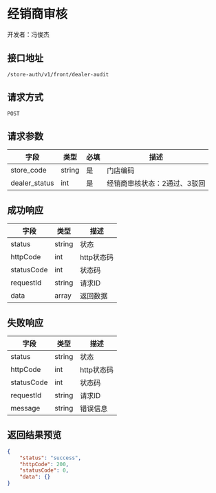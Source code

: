 # 经销商审核

开发者：冯俊杰

## 接口地址

`/store-auth/v1/front/dealer-audit`

## 请求方式

`POST`

## 请求参数

| 字段              | 类型   | 必填 | 描述                                           |
| ----------------- | ------ | ---- | ----- |
| store_code     | string    | 是   | 门店编码   |
| dealer_status   | int    | 是   | 经销商审核状态：2通过、3驳回  |

## 成功响应

| 字段       | 类型   | 描述       |
| ---------- | ------ | ---------- |
| status     | string | 状态       |
| httpCode   | int    | http状态码 |
| statusCode | int    | 状态码     |
| requestId  | string | 请求ID     |
| data       | array  | 返回数据   |

## 失败响应

| 字段       | 类型   | 描述       |
| ---------- | ------ | ---------- |
| status     | string | 状态       |
| httpCode   | int    | http状态码 |
| statusCode | int    | 状态码     |
| requestId  | string | 请求ID     |
| message    | string | 错误信息   |

## 返回结果预览

```json
{
    "status": "success",
    "httpCode": 200,
    "statusCode": 0,
    "data": {}
}
```